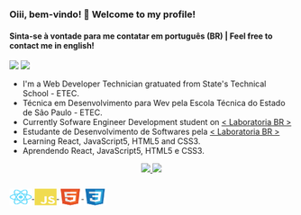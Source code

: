 ### Oiii, bem-vindo! 👋 Welcome to my profile! 
#### Sinta-se à vontade para me contatar em português (BR) | Feel free to contact me in english!
   <a href = "mailto:vianesoaresss@gmail.com"><img src="https://img.shields.io/badge/-Gmail-%23333?style=for-the-badge&logo=gmail&logoColor=white" target="_blank"></a>
   <a href="https://www.linkedin.com/in/vivianejsp/" target="_blank"><img src="https://img.shields.io/badge/-LinkedIn-%230077B5?style=for-the-badge&logo=linkedin&logoColor=white" target="_blank"></a> 

- I'm a Web Developer Technician gratuated from State's Technical School - ETEC.
- Técnica em Desenvolvimento para Wev pela Escola Técnica do Estado de São Paulo - ETEC.
- Currently Sofware Engineer Development student on [< Laboratoria BR >](https://www.laboratoria.la/br) 
- Estudante de Desenvolvimento de Softwares pela [< Laboratoria BR >](https://www.laboratoria.la/br) 
- Learning React, JavaScript5, HTML5 and CSS3.
- Aprendendo React, JavaScript5, HTML5 e CSS3.
  
<div align="center">
  <a href="https://github.com/vivisoares">
  <img height="160em" src="https://github-readme-stats.vercel.app/api?username=vivisoares&show_icons=true&theme=dracula&include_all_commits=true&count_private=true"/>
  <img height="160em" src="https://github-readme-stats.vercel.app/api/top-langs/?username=vivisoares&layout=compact&langs_count=7&theme=dracula"/>
</div>
<div style="display: inline_block; margin-top: 0.6em; align-content: center" ><br>
  <img align="center" alt="Vivis-React" height="30" width="40" src="https://raw.githubusercontent.com/devicons/devicon/master/icons/react/react-original.svg">
  <img align="center" alt="Vivis-Js" height="30" width="40" src="https://raw.githubusercontent.com/devicons/devicon/master/icons/javascript/javascript-plain.svg">
  <img align="center" alt="Vivis-HTML" height="30" width="40" src="https://raw.githubusercontent.com/devicons/devicon/master/icons/html5/html5-original.svg">
  <img align="center" alt="Vivis-CSS" height="30" width="40" src="https://raw.githubusercontent.com/devicons/devicon/master/icons/css3/css3-original.svg">

</div>
